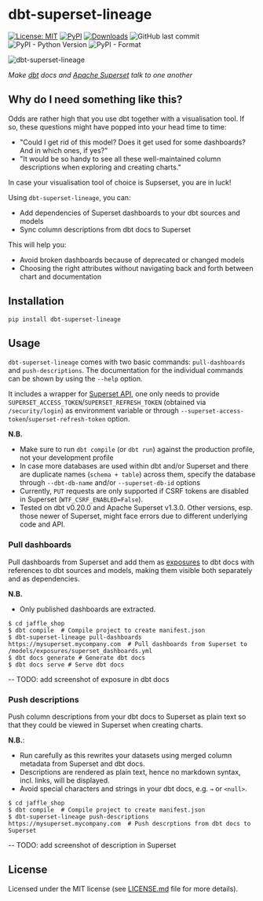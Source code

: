 # dbt-superset-lineage

<a href="https://github.com/slidoapp/dbt-superset-lineage/blob/main/LICENSE.md"><img alt="License: MIT" src="https://img.shields.io/github/license/slidoapp/dbt-superset-lineage"></a>
<a href="https://pypi.org/project/dbt-coverage/"><img alt="PyPI" src="https://img.shields.io/pypi/v/dbt-superset-lineage"></a>
<a href="https://pepy.tech/project/dbt-superset-lineage"><img alt="Downloads" src="https://pepy.tech/badge/dbt-superset-lineage"></a>
![GitHub last commit](https://img.shields.io/github/last-commit/slidoapp/dbt-superset-lineage)
![PyPI - Python Version](https://img.shields.io/pypi/pyversions/dbt-superset-lineage)
![PyPI - Format](https://img.shields.io/pypi/format/dbt-superset-lineage)

<img src="https://github.com/slidoapp/dbt-superset-lineage/raw/main/assets/lineage_white.png" alt="dbt-superset-lineage"/>

_Make [dbt](https://github.com/dbt-labs/dbt) docs and [Apache Superset](https://github.com/apache/superset) talk to one another_

## Why do I need something like this?
Odds are rather high that you use dbt together with a visualisation tool. If so, these questions might have popped
into your head time to time:
- "Could I get rid of this model? Does it get used for some dashboards? And in which ones, if yes?"
- "It would be so handy to see all these well-maintained column descriptions when exploring and creating charts."

In case your visualisation tool of choice is Supserset, you are in luck!

Using `dbt-superset-lineage`, you can:
- Add dependencies of Superset dashboards to your dbt sources and models
- Sync column descriptions from dbt docs to Superset

This will help you:
- Avoid broken dashboards because of deprecated or changed models
- Choosing the right attributes without navigating back and forth between chart and documentation

## Installation

```
pip install dbt-superset-lineage

```

## Usage
`dbt-superset-lineage` comes with two basic commands: `pull-dashboards` and `push-descriptions`.
The documentation for the individual commands can be shown by using the `--help` option.

It includes a wrapper for [Superset API](https://superset.apache.org/docs/rest-api), one only needs to provide
`SUPERSET_ACCESS_TOKEN`/`SUPERSET_REFRESH_TOKEN` (obtained via `/security/login`)
as environment variable or through `--superset-access-token`/`superset-refresh-token` option.

**N.B.**
- Make sure to run `dbt compile` (or `dbt run`) against the production profile, not your development profile  
- In case more databases are used within dbt and/or Superset and there are duplicate names (`schema + table`) across
  them, specify the database through `--dbt-db-name` and/or `--superset-db-id` options
- Currently, `PUT` requests are only supported if CSRF tokens are disabled in Superset (`WTF_CSRF_ENABLED=False`).
- Tested on dbt v0.20.0 and Apache Superset v1.3.0. Other versions, esp. those newer of Superset, might face errors due
  to different underlying code and API.

### Pull dashboards
Pull dashboards from Superset and add them as
[exposures](https://docs.getdbt.com/docs/building-a-dbt-project/exposures/) to dbt docs with
references to dbt sources and models, making them visible both separately and as dependencies.

**N.B.**
- Only published dashboards are extracted.

```console
$ cd jaffle_shop
$ dbt compile  # Compile project to create manifest.json
$ dbt-superset-lineage pull-dashboards https://mysuperset.mycompany.com  # Pull dashboards from Superset to /models/exposures/superset_dashboards.yml
$ dbt docs generate # Generate dbt docs
$ dbt docs serve # Serve dbt docs
```

-- TODO: add screenshot of exposure in dbt docs 

### Push descriptions
Push column descriptions from your dbt docs to Superset as plain text so that they could be viewed
in Superset when creating charts.

**N.B.**:
- Run carefully as this rewrites your datasets using merged column metadata from Superset and dbt docs.
- Descriptions are rendered as plain text, hence no markdown syntax, incl. links, will be displayed.
- Avoid special characters and strings in your dbt docs, e.g. `→` or `<null>`.


```console
$ cd jaffle_shop
$ dbt compile  # Compile project to create manifest.json
$ dbt-superset-lineage push-descriptions https://mysuperset.mycompany.com  # Push descrptions from dbt docs to Superset
```

-- TODO: add screenshot of description in Superset

## License

Licensed under the MIT license (see [LICENSE.md](LICENSE.md) file for more details).


